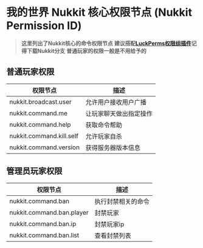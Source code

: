 # 我的世界 Nukkit 核心权限节点 (Nukkit Permission ID)
> **这里列出了Nukkit核心的命令权限节点**
> **建议搭配[LuckPerms权限组插件](https://github.com/LuckPerms/LuckPerms)记得下载Nukkit分支**
> **普通玩家的权限一般是不用给予的**
## 普通玩家权限
|权限节点|描述|
|-|-|
|nukkit.broadcast.user|允许用户接收用户广播|
|nukkit.command.me|让玩家聊天做出指定操作|
|nukkit.command.help|获取命令帮助|
|nukkit.command.kill.self|允许玩家自杀|
|nukkit.command.version|获得服务器版本信息|
## 管理员玩家权限
|权限节点|描述|
|-|-|
|nukkit.command.ban|执行封禁相关的命令|
|nukkit.command.ban.player|封禁玩家|
|nukkit.command.ban.ip|封禁玩家ip|
|nukkit.command.ban.list|查看封禁列表|